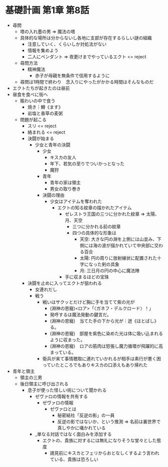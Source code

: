 # 基礎計画 第1章 第8話

- 尋問
  - 塔の入れ墨の男 => 魔法の塔
  - 具体的な場所は分からないし各地に支部が存在するらしい謎の組織
    - 注意していく、くらいしか対処法がない
    - 情報を集めよう
    - 二人にペンダント => 夜更けまでやっているエクト <= reject
  - 尋問方法
    - 精神魔法
      - 赤子が母親を無条件で信用するように
  - 尋問は1時間で終わり　念入りにやったがかかる時間はそんなものだ
- エクトたちが起きたのは昼前
- 昼食を食べに街へ
  - 賑わいの中で食う
    - 焼き｜鱒《ます》
    - 岩塩と香草の麦粥
  - 問題が起こる
    - スリ <= reject
    - 絡まれる <= reject
    - 決闘が始まる
      - 少女と青年の決闘
        - 少女
          - キスカの友人
          - 年下、若気の至りでついかっとなった
          - 魔狩
        - 青年
          - 青年の家は領主
          - 男女の取り巻き
        - 決闘の理由
          - 少女はアイテムを奪われた
            - エクトの知る紋章の描かれたアイテム
              - ゼレストラ王国の三つに分かれた紋章 => 太陽、月、天空
                - 三つに分かれる前の紋章
                - 四つの具体的な形象は
                  - 天空: 大きな円の淵を上側には山並み、下側には海の波が描かれていて中央部に交わる百合
                  - 太陽: 円の周りに放射線状に配置された十字になった剣の具象
                  - 月: 三日月の円の中心に魔法陣
              - 手に収まるほどの宝珠
    - 決闘を止めに入ってエクトが狙われる
      - 女連れだし
      - 戦う
        - 戦いはサクッとだけど胸に手を当てて紫の光が
          - (淵神の恩寵)<ロア>「〈ガネフ・デルクロード〉！」
          - 発呼するは魔法発動の鍵言だ。
          - (淵神の恩寵)　当てた手の下から光が｜迸《ほとばし》る。
          - (淵神の恩寵)　部屋を紫色に染めた光は体に吸い込まれるように収まった。
          - (淵神の恩寵)　ロアの筋肉は怒張し魔力循環が飛躍的に高まっている。
        - 衛兵が来て事情聴取に連れていかれるが相手は素行が悪く困っていたところでもありキスカの口添えもあり帰れた
- 青年と領主
  - 領主の三男
  - 後日領主に呼び出される
    - 息子が使った怪しい術について聞かれる
      - ゼヴァロの情報を共有する
        - ゼヴァロの情報
          - ゼヴァロとは
            - 秘密結社「反逆の影」の一員
            - 反逆の影ではないか、という推測 => 名前は裏世界で真しやかに囁かれている
      - _単なる対話ではなく面白みを添加する
        - エクトの、貴族に対するには無礼になりそうな堂々とした態度
          - 謁見前にキスカとフェリからおとなしくするよう言われている、貴族は恐ろしい
